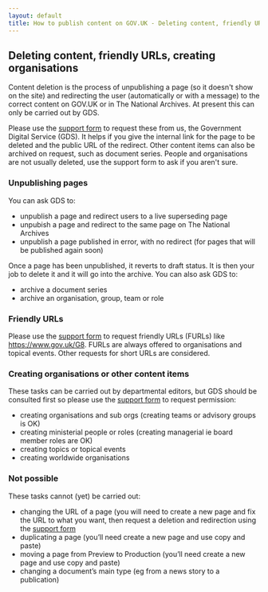 ```yaml
---
layout: default
title: How to publish content on GOV.UK - Deleting content, friendly URLs, creating organisations
---
```


## Deleting content, friendly URLs, creating organisations

Content deletion is the process of unpublishing a page (so it doesn't show on the site) and redirecting the user (automatically or with a message) to the correct content on GOV.UK or in The National Archives. At present this can only be carried out by GDS. 

Please use the [support form](https://signon.production.alphagov.co.uk/users/sign_in) to request these from us, the Government Digital Service (GDS). It helps if you give the internal link for the page to be deleted and the public URL of the redirect. Other content items can also be archived on request, such as document series. People and organisations are not usually deleted, use the support form to ask if you aren't sure. 

### Unpublishing pages

You can ask GDS to:

* unpublish a page and redirect users to a live superseding page
* unpubish a page and redirect to the same page on The National Archives 
* unpublish a page published in error, with no redirect (for pages that will be published again soon)

Once a page has been unpublished, it reverts to draft status. It is then your job to delete it and it will go into the archive. You can also ask GDS to:

* archive a document series
* archive an organisation, group, team or role


### Friendly URLs

Please use the [support form](https://signon.production.alphagov.co.uk/users/sign_in) to request friendly URLs (FURLs) like https://www.gov.uk/G8. FURLs are always offered to organisations and topical events. Other requests for short URLs are considered.


### Creating organisations or other content items

These tasks can be carried out by departmental editors, but GDS should be consulted first so please use the [support form](https://signon.production.alphagov.co.uk/users/sign_in) to request permission:

* creating organisations and sub orgs (creating teams or advisory groups is OK)
* creating ministerial people or roles (creating managerial ie board member roles are OK)
* creating topics or topical events
* creating worldwide organisations


### Not possible

These tasks cannot (yet) be carried out:

* changing the URL of a page (you will need to create a new page and fix the URL to what you want, then request a deletion and redirection using the [support form](https://signon.production.alphagov.co.uk/users/sign_in)
* duplicating a page (you’ll need create a new page and use copy and paste)
* moving a page from Preview to Production (you’ll need create a new page and use copy and paste)
* changing a document’s main type (eg from a news story to a publication)

